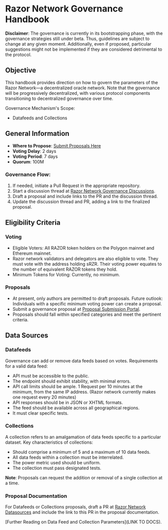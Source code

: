 # Razor Network Governance Handbook

**Disclaimer**: The governance is currently in its bootstrapping phase, with the governance strategies still under beta. Thus, guidelines are subject to change at any given moment. Additionally, even if proposed, particular suggestions might not be implemented if they are considered detrimental to the protocol.

## Objective

This handbook provides direction on how to govern the parameters of the Razor Network—a decentralized oracle network. Note that the governance will be progressively decentralized, with various protocol components transitioning to decentralized governance over time.

Governance Mechanism's Scope:

- Datafeeds and Collections

## General Information

- **Where to Propose**: [Submit Proposals Here](https://snapshot.org/#/raz.eth)
- **Voting Delay**: 2 days
- **Voting Period**: 7 days
- **Quorum**: 100M 

### Governance Flow:

1. If needed, initiate a Pull Request in the appropriate repository.
2. Start a discussion thread at [Razor Network Governance Discussions](https://github.com/razor-network/governance/discussions).
3. Draft a proposal and include links to the PR and the discussion thread.
4. Update the discussion thread and PR, adding a link to the finalized proposal.

## Eligibility Criteria

### Voting

- Eligible Voters: All RAZOR token holders on the Polygon mainnet and Ethereum mainnet. 
- Razor network validators and delegators are also eligible to vote. They must vote with the address holding sRZR. Their voting power equates to the number of equivalent RAZOR tokens they hold.
- Minimum Tokens for Voting: Currently, no minimum. 

### Proposals

- At present, only authors are permitted to draft proposals. Future outlook: Individuals with a specific minimum voting power can create a proposal.
- Submit a governance proposal at [Proposal Submission Portal](https://snapshot.org/#/raz.eth).
- Proposals should fall within specified categories and meet the pertinent criteria.

## Data Sources

### Datafeeds

Governance can add or remove data feeds based on votes. Requirements for a valid data feed:

- API must be accessible to the public.
- The endpoint should exhibit stability, with minimal errors.
- API call limits should be ample. 1 Request per 10 minutes at the minimum, from the same IP address. (Razor network currently makes one request every 20 minutes)
- API responses should be in JSON or XHTML formats.
- The feed should be available across all geographical regions.
- It must clear specific tests.

### Collections

A collection refers to an amalgamation of data feeds specific to a particular dataset. Key characteristics of collections:

- Should comprise a minimum of 5 and a maximum of 10 data feeds.
- All data feeds within a collection must be interrelated.
- The power metric used should be uniform.
- The collection must pass designated tests.

**Note**: Proposals can request the addition or removal of a single collection at a time.

### Proposal Documentation

For Datafeeds or Collections proposals, draft a PR at [Razor Network Datasources](https://github.com/razor-network/datasources) and include the link to this PR in the proposal documentation.

[Further Reading on Data Feed and Collection Parameters](LINK TO DOCS).
